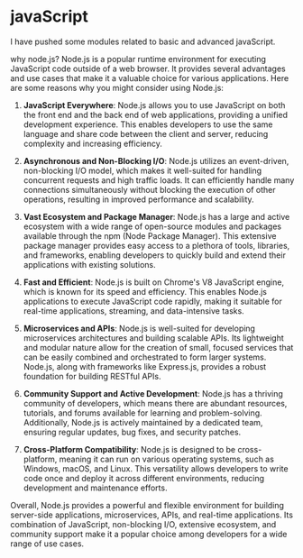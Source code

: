 # javaScript

I have pushed some modules related to basic and advanced javaScript.

why node.js?
Node.js is a popular runtime environment for executing JavaScript code outside of a web browser. It provides several advantages and use cases that make it a valuable choice for various applications. Here are some reasons why you might consider using Node.js:

1. **JavaScript Everywhere**: Node.js allows you to use JavaScript on both the front end and the back end of web applications, providing a unified development experience. This enables developers to use the same language and share code between the client and server, reducing complexity and increasing efficiency.

2. **Asynchronous and Non-Blocking I/O**: Node.js utilizes an event-driven, non-blocking I/O model, which makes it well-suited for handling concurrent requests and high traffic loads. It can efficiently handle many connections simultaneously without blocking the execution of other operations, resulting in improved performance and scalability.

3. **Vast Ecosystem and Package Manager**: Node.js has a large and active ecosystem with a wide range of open-source modules and packages available through the npm (Node Package Manager). This extensive package manager provides easy access to a plethora of tools, libraries, and frameworks, enabling developers to quickly build and extend their applications with existing solutions.

4. **Fast and Efficient**: Node.js is built on Chrome's V8 JavaScript engine, which is known for its speed and efficiency. This enables Node.js applications to execute JavaScript code rapidly, making it suitable for real-time applications, streaming, and data-intensive tasks.

5. **Microservices and APIs**: Node.js is well-suited for developing microservices architectures and building scalable APIs. Its lightweight and modular nature allow for the creation of small, focused services that can be easily combined and orchestrated to form larger systems. Node.js, along with frameworks like Express.js, provides a robust foundation for building RESTful APIs.

6. **Community Support and Active Development**: Node.js has a thriving community of developers, which means there are abundant resources, tutorials, and forums available for learning and problem-solving. Additionally, Node.js is actively maintained by a dedicated team, ensuring regular updates, bug fixes, and security patches.

7. **Cross-Platform Compatibility**: Node.js is designed to be cross-platform, meaning it can run on various operating systems, such as Windows, macOS, and Linux. This versatility allows developers to write code once and deploy it across different environments, reducing development and maintenance efforts.

Overall, Node.js provides a powerful and flexible environment for building server-side applications, microservices, APIs, and real-time applications. Its combination of JavaScript, non-blocking I/O, extensive ecosystem, and community support make it a popular choice among developers for a wide range of use cases.
